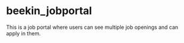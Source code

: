# beekin_jobportal
This is a job portal where users can see multiple job openings and can apply in them. 
